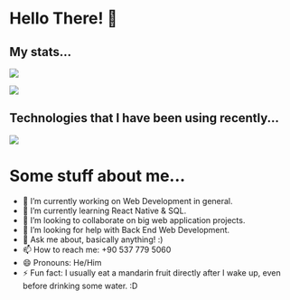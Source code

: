 # Hello There! 👋

<p align="center">
  <h2>My stats...</h2>
  <img align="center" src="https://github-readme-stats.vercel.app/api?username=ARS-coding&count_private=true&show_icons=true&theme=tokyonight&hide=stars" />
  <p align="left"> <a href="https://github.com/ryo-ma/github-profile-trophy"><img src="https://github-profile-trophy.vercel.app/?username=ARS-coding" /></a> </p>

</p>

<p align="center">
  <h2>Technologies that I have been using recently...</h2>
  <img align="center" src="https://github-readme-stats.vercel.app/api/top-langs/?username=ARS-coding&layout=compact&theme=tokyonight&langs_count=10" />
</p>

# Some stuff about me...
- 🔭 I’m currently working on Web Development in general.
- 🌱 I’m currently learning React Native & SQL.
- 👯 I’m looking to collaborate on big web application projects.
- 🤔 I’m looking for help with Back End Web Development.
- 💬 Ask me about, basically anything! :)
- 📫 How to reach me: +90 537 779 5060
- 😄 Pronouns: He/Him
- ⚡ Fun fact: I usually eat a mandarin fruit directly after I wake up, even before drinking some water. :D
